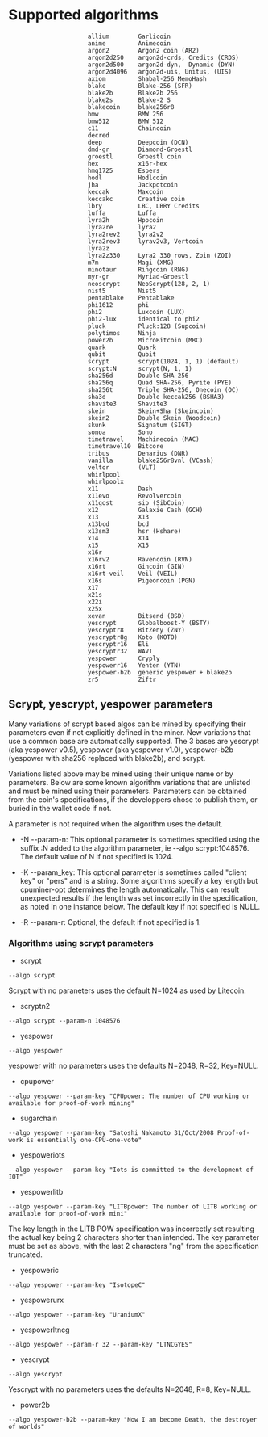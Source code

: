 # Supported algorithms

                          allium        Garlicoin
                          anime         Animecoin
                          argon2        Argon2 coin (AR2)
                          argon2d250    argon2d-crds, Credits (CRDS)
                          argon2d500    argon2d-dyn,  Dynamic (DYN)
                          argon2d4096   argon2d-uis, Unitus, (UIS)
                          axiom         Shabal-256 MemoHash
                          blake         Blake-256 (SFR)
                          blake2b       Blake2b 256
                          blake2s       Blake-2 S
                          blakecoin     blake256r8
                          bmw           BMW 256
                          bmw512        BMW 512
                          c11           Chaincoin
                          decred
                          deep          Deepcoin (DCN)
                          dmd-gr        Diamond-Groestl
                          groestl       Groestl coin
                          hex           x16r-hex
                          hmq1725       Espers
                          hodl          Hodlcoin
                          jha           Jackpotcoin
                          keccak        Maxcoin
                          keccakc       Creative coin
                          lbry          LBC, LBRY Credits
                          luffa         Luffa
                          lyra2h        Hppcoin
                          lyra2re       lyra2
                          lyra2rev2     lyra2v2
                          lyra2rev3     lyrav2v3, Vertcoin
                          lyra2z
                          lyra2z330     Lyra2 330 rows, Zoin (ZOI)
                          m7m           Magi (XMG)
                          minotaur      Ringcoin (RNG)
                          myr-gr        Myriad-Groestl
                          neoscrypt     NeoScrypt(128, 2, 1)
                          nist5         Nist5
                          pentablake    Pentablake
                          phi1612       phi
                          phi2          Luxcoin (LUX)
                          phi2-lux      identical to phi2
                          pluck         Pluck:128 (Supcoin)
                          polytimos     Ninja
                          power2b       MicroBitcoin (MBC)
                          quark         Quark
                          qubit         Qubit
                          scrypt        scrypt(1024, 1, 1) (default)
                          scrypt:N      scrypt(N, 1, 1)
                          sha256d       Double SHA-256
                          sha256q       Quad SHA-256, Pyrite (PYE)
                          sha256t       Triple SHA-256, Onecoin (OC)
                          sha3d         Double keccak256 (BSHA3)
                          shavite3      Shavite3
                          skein         Skein+Sha (Skeincoin)
                          skein2        Double Skein (Woodcoin)
                          skunk         Signatum (SIGT)
                          sonoa         Sono
                          timetravel    Machinecoin (MAC)
                          timetravel10  Bitcore
                          tribus        Denarius (DNR)
                          vanilla       blake256r8vnl (VCash)
                          veltor        (VLT)
                          whirlpool
                          whirlpoolx
                          x11           Dash
                          x11evo        Revolvercoin
                          x11gost       sib (SibCoin)
                          x12           Galaxie Cash (GCH)
                          x13           X13
                          x13bcd        bcd
                          x13sm3        hsr (Hshare)
                          x14           X14
                          x15           X15
                          x16r
                          x16rv2        Ravencoin (RVN)
                          x16rt         Gincoin (GIN)
                          x16rt-veil    Veil (VEIL)
                          x16s          Pigeoncoin (PGN)
                          x17
                          x21s
                          x22i
                          x25x
                          xevan         Bitsend (BSD)
                          yescrypt      Globalboost-Y (BSTY)
                          yescryptr8    BitZeny (ZNY)
                          yescryptr8g   Koto (KOTO)
                          yescryptr16   Eli
                          yescryptr32   WAVI
                          yespower      Cryply
                          yespowerr16   Yenten (YTN)
                          yespower-b2b  generic yespower + blake2b
                          zr5           Ziftr

## Scrypt, yescrypt, yespower parameters

Many variations of scrypt based algos can be mined by specifying their parameters even if not explicitly
defined in the miner. New variations that use a common base are automatically supported. The 3 bases are
yescrypt (aka yespower v0.5), yespower (aka yespower v1.0), yespower-b2b (yespower with sha256 replaced
with blake2b), and scrypt. 

Variations listed above may be mined using their unique name or by parameters. Below are some known algorithm
variations that are unlisted and must be mined using their parameters. Parameters can be obtained from the
coin's specifications, if the developpers chose to publish them, or buried in the wallet code if not.

A parameter is not required when the algorithm uses the default.

* -N --param-n: This optional parameter is sometimes specified using the suffix :N added to the algorithm
parameter, ie --algo scrypt:1048576. The default value of N if not specified is 1024.

* -K --param_key: This optional parameter is sometimes called "client key" or "pers" and is a string.
Some algorithms specify a key length but cpuminer-opt determines the length automatically. This can result
unexpected results if the length was set incorrectly in the specification, as noted in one instance below.
The default key if not specified is NULL.

* -R --param-r: Optional, the default if not specified is 1.

### Algorithms using scrypt parameters

* scrypt

`--algo scrypt`

Scrypt with no paraneters uses the default N=1024 as used by Litecoin.

* scryptn2

`--algo scrypt --param-n 1048576`

* yespower

`--algo yespower`

yespower with no parameters uses the defaults N=2048, R=32, Key=NULL.

* cpupower
 
`--algo yespower --param-key "CPUpower: The number of CPU working or available for proof-of-work mining"`

* sugarchain

`--algo yespower --param-key "Satoshi Nakamoto 31/Oct/2008 Proof-of-work is essentially one-CPU-one-vote"`

* yespoweriots

`--algo yespower --param-key "Iots is committed to the development of IOT"`

* yespowerlitb

`--algo yespower --param-key "LITBpower: The number of LITB working or available for proof-of-work mini"`

The key length in the LITB POW specification  was incorrectly set resulting the actual key being 2 characters
shorter than intended. The key parameter must be set as above, with the last 2 characters "ng" from the
specification truncated.

* yespoweric

`--algo yespower --param-key "IsotopeC"`

* yespowerurx

`--algo yespower --param-key "UraniumX"`

* yespowerltncg

`--algo yespower --param-r 32 --param-key "LTNCGYES"`

* yescrypt

`--algo yescrypt`

Yescrypt with no parameters uses the defaults N=2048, R=8, Key=NULL.

* power2b

`--algo yespower-b2b --param-key "Now I am become Death, the destroyer of worlds"`
